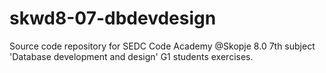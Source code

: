 # skwd8-07-dbdevdesign
Source code repository  for SEDC Code Academy @Skopje 8.0 7th subject 'Database development and design' G1 students exercises.
